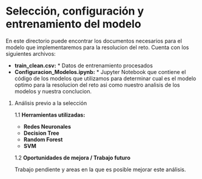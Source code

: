 # Selección, configuración y entrenamiento del modelo

En este directorio puede encontrar los documentos necesarios para el modelo que implementaremos para la resolucion del reto. Cuenta con los siguientes archivos:
* **train_clean.csv:** * Datos de entrenamiento procesados
* **Configuracion_Modelos.ipynb:** * Jupyter Notebook que contiene el código de los modelos que utilizamos para determinar cual es el modelo optimo para la resolucion del reto asi como nuestro analisis de los modelos y nuestra conclucion.

1. Análisis previo a la selección

    1.1 **Herramientas utilizadas:**

   * **Redes Neuronales** 
   * **Decision Tree** 
   * **Random Forest** 
   * **SVM** 
    
    1.2 **Oportunidades de mejora / Trabajo futuro**

    Trabajo pendiente y areas en la que es posible mejorar este análisis.

